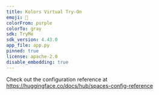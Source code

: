 ```yaml
---
title: Kolors Virtual Try-On
emoji: 👕
colorFrom: purple
colorTo: gray
sdk: TryMe
sdk_version: 4.43.0
app_file: app.py
pinned: true
license: apache-2.0
disable_embedding: true
---
```


Check out the configuration reference at https://huggingface.co/docs/hub/spaces-config-reference